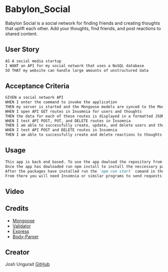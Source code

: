 # Babylon_Social
Babylon Social is a social network for finding friends and creating thoughts that uplift each other. 
Add your thoughts, find friends, and post reactions to shared content.


## User Story

```md
AS A social media startup
I WANT an API for my social network that uses a NoSQL database
SO THAT my website can handle large amounts of unstructured data
```


## Acceptance Criteria

```md
GIVEN a social network API
WHEN I enter the command to invoke the application
THEN my server is started and the Mongoose models are synced to the MongoDB database
WHEN I open API GET routes in Insomnia for users and thoughts
THEN the data for each of these routes is displayed in a formatted JSON
WHEN I test API POST, PUT, and DELETE routes in Insomnia
THEN I am able to successfully create, update, and delete users and thoughts in my database
WHEN I test API POST and DELETE routes in Insomnia
THEN I am able to successfully create and delete reactions to thoughts and add and remove friends to a user’s friend list
```


## Usage
```md
This app is back end based. To use the app dowload the repository from GitHub. 
Once the app has dowloaded run npm install to install the neccessary packages that run the program. 
After the packages have installed run the `npm run start` comand in the cli to start the server. 
From there you will need Insomnia or similar programs to send requests to the server. 
```


## Video 
[](https://drive.google.com/file/d/1d12hhjMePsKy_VKrXNJbVEfIzftpnDGh/view)



## Credits
* [Mongoose](https://www.mongodb.com/cloud/atlas/lp/try4?utm_source=google&utm_campaign=search_gs_pl_evergreen_atlas_general_prosp-brand_gic-null_amers-us_ps-all_desktop_eng_lead&utm_term=mongoose%20db&utm_medium=cpc_paid_search&utm_ad=e&utm_ad_campaign_id=1718986498&adgroup=150907550874&cq_cmp=1718986498&gad=1&gclid=CjwKCAjw3ueiBhBmEiwA4BhspBOGOVaTGKwKWJKavbc38ruZtYU87msfGkCRvMTnTMehAZthr5YXOBoC6PwQAvD_BwE)
* [Validator](https://www.npmjs.com/package/validator)
* [Express](https://www.npmjs.com/package/express)
* [Body-Parser](https://www.npmjs.com/package/body-parser)

## Creator
Josh Ungurait
[GitHub](https://github.com/jbungurait/Babylon_Social)